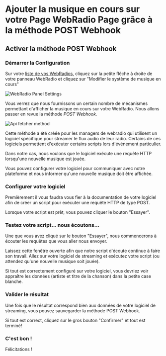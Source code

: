 # Ajouter la musique en cours sur votre Page WebRadio Page grâce à la méthode POST Webhook

## Activer la méthode POST Webhook

### Démarrer la Configuration
Sur votre [liste de vos WebRadios](/my/radio), cliquez sur la petite flêche à droite de votre panneau WebRadio et cliquez sur "Modifier le système de musique en cours"

![WebRadio Panel Settings](/guides/api-fetcher-001.png "WebRadio Panel Settings")

Vous verrez que nous fournissons un certain nombre de mécanismes permettant d'afficher la musique en cours sur votre WebRadio. Nous allons passer en revue la méthode *POST Webhook*.

![Api fetcher method](/guides/api-fetcher-002.png "POST Webhook method")

Cette méthode a été créée pour les managers de webradio qui utilisent un logiciel spécifique pour streamer le flux audio de leur radio. Certains de ces logiciels permettent d'exécuter certains scripts lors d'événement particulier.

Dans notre cas, nous voulons que le logiciel exécute une requête HTTP lorsqu'une nouvelle musique est jouée.

Vous pouvez configurer votre logiciel pour communiquer avec notre plateforme et nous informer qu'une nouvelle musique doit être affichée.

### Configurer votre logiciel
Premièrement il vous faudra vous fier à la documentation de votre logiciel afin de créer un script pour exécuter une requête HTTP de type POST.

Lorsque votre script est prêt, vous pouvez cliquer le bouton "Essayer".

### Testez votre script... nous écoutons...

Une que vous avez cliqué sur le bouton "Essayer", nous commencerons à écouter les requêtes que vous aller nous envoyer.

Laissez cette fenêtre ouverte afin que notre script d'écoute continue à faire son travail. Allez sur votre logiciel de streaming et exécutez votre script (ou attendez qu'une nouvelle musique soit jouée).

Si tout est correctement configuré sur votre logiciel, vous devriez voir appraître les données (artiste et titre de la chanson) dans la petite case blanche.

### Valider le résultat
Une fois que le résultat correspond bien aux données de votre logiciel de streaming, vous pouvez sauvegarder la méthode POST Webhook.

Si tout est correct, cliquez sur le gros bouton "Confirmer" et tout est terminé!

### C'est bon !

Félicitations !
